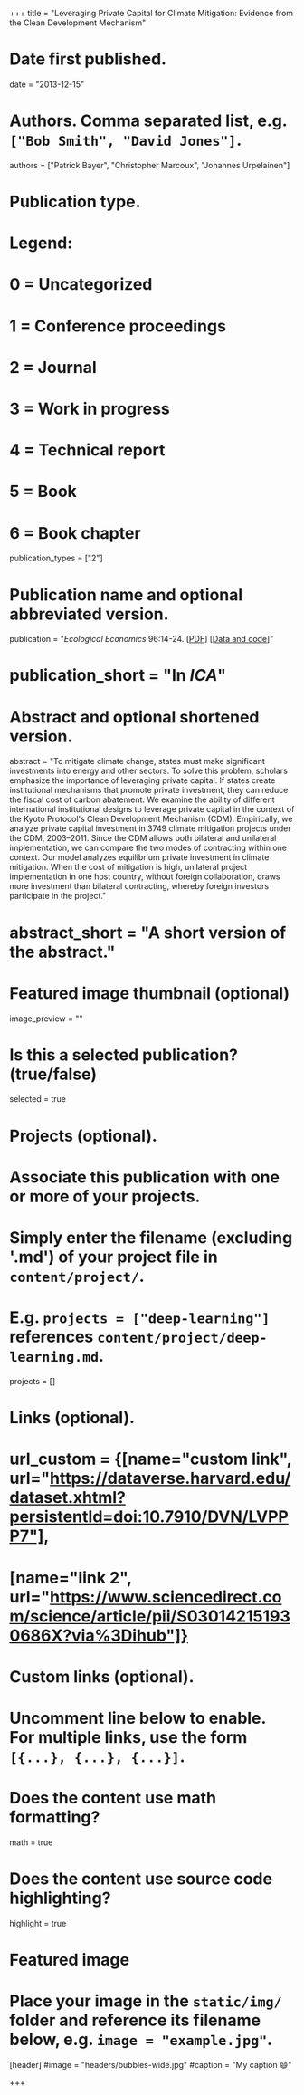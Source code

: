 +++
title = "Leveraging Private Capital for Climate Mitigation: Evidence from the Clean Development Mechanism"

# Date first published.
date = "2013-12-15"

# Authors. Comma separated list, e.g. `["Bob Smith", "David Jones"]`.
authors = ["Patrick Bayer", "Christopher Marcoux", "Johannes Urpelainen"]

# Publication type.
# Legend:
# 0 = Uncategorized
# 1 = Conference proceedings
# 2 = Journal
# 3 = Work in progress
# 4 = Technical report
# 5 = Book
# 6 = Book chapter
publication_types = ["2"]

# Publication name and optional abbreviated version.
publication = "*Ecological Economics* 96:14-24. [[PDF](https://www.sciencedirect.com/science/article/abs/pii/S0921800913002942)] [[Data and code](https://dataverse.harvard.edu/dataset.xhtml?persistentId=doi:10.7910/DVN/WCU8YJ)]"
# publication_short = "In *ICA*"

# Abstract and optional shortened version.
abstract = "To mitigate climate change, states must make significant investments into energy and other sectors. To solve this problem, scholars emphasize the importance of leveraging private capital. If states create institutional mechanisms that promote private investment, they can reduce the fiscal cost of carbon abatement. We examine the ability of different international institutional designs to leverage private capital in the context of the Kyoto Protocol's Clean Development Mechanism (CDM). Empirically, we analyze private capital investment in 3749 climate mitigation projects under the CDM, 2003–2011. Since the CDM allows both bilateral and unilateral implementation, we can compare the two modes of contracting within one context. Our model analyzes equilibrium private investment in climate mitigation. When the cost of mitigation is high, unilateral project implementation in one host country, without foreign collaboration, draws more investment than bilateral contracting, whereby foreign investors participate in the project."
# abstract_short = "A short version of the abstract."

# Featured image thumbnail (optional)
image_preview = ""

# Is this a selected publication? (true/false)
selected = true

# Projects (optional).
#   Associate this publication with one or more of your projects.
#   Simply enter the filename (excluding '.md') of your project file in `content/project/`.
#   E.g. `projects = ["deep-learning"]` references `content/project/deep-learning.md`.
projects = []

# Links (optional).
# url_custom = {[name="custom link", url="https://dataverse.harvard.edu/dataset.xhtml?persistentId=doi:10.7910/DVN/LVPPP7"],
#             [name="link 2", url="https://www.sciencedirect.com/science/article/pii/S030142151930686X?via%3Dihub"]}


# Custom links (optional).
#   Uncomment line below to enable. For multiple links, use the form `[{...}, {...}, {...}]`.
 


# Does the content use math formatting?
math = true

# Does the content use source code highlighting?
highlight = true

# Featured image
# Place your image in the `static/img/` folder and reference its filename below, e.g. `image = "example.jpg"`.
[header]
#image = "headers/bubbles-wide.jpg"
#caption = "My caption 😄"

+++
